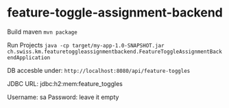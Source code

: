 # feature-toggle-assignment-backend

Build maven `mvn package`

Run Projects `java -cp target/my-app-1.0-SNAPSHOT.jar ch.swiss.km.featuretoggleassignmentbackend.FeatureToggleAssignmentBackendApplication`

DB accesble under: `http://localhost:8080/api/feature-toggles`

JDBC URL: jdbc:h2:mem:feature_toggles

Username: sa
Password: leave it empty

